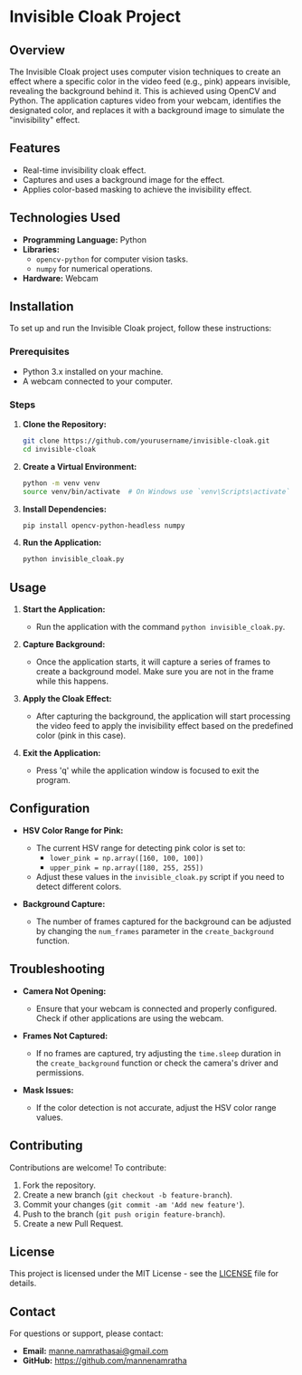 # Invisible Cloak Project

## Overview

The Invisible Cloak project uses computer vision techniques to create an effect where a specific color in the video feed (e.g., pink) appears invisible, revealing the background behind it. This is achieved using OpenCV and Python. The application captures video from your webcam, identifies the designated color, and replaces it with a background image to simulate the "invisibility" effect.

## Features

- Real-time invisibility cloak effect.
- Captures and uses a background image for the effect.
- Applies color-based masking to achieve the invisibility effect.

## Technologies Used

- **Programming Language:** Python
- **Libraries:**
  - `opencv-python` for computer vision tasks.
  - `numpy` for numerical operations.
- **Hardware:** Webcam

## Installation

To set up and run the Invisible Cloak project, follow these instructions:

### Prerequisites

- Python 3.x installed on your machine.
- A webcam connected to your computer.

### Steps

1. **Clone the Repository:**

   ```bash
   git clone https://github.com/yourusername/invisible-cloak.git
   cd invisible-cloak
   ```

2. **Create a Virtual Environment:**

   ```bash
   python -m venv venv
   source venv/bin/activate  # On Windows use `venv\Scripts\activate`
   ```

3. **Install Dependencies:**

   ```bash
   pip install opencv-python-headless numpy
   ```

4. **Run the Application:**

   ```bash
   python invisible_cloak.py
   ```

## Usage

1. **Start the Application:**

   - Run the application with the command `python invisible_cloak.py`.

2. **Capture Background:**

   - Once the application starts, it will capture a series of frames to create a background model. Make sure you are not in the frame while this happens.

3. **Apply the Cloak Effect:**

   - After capturing the background, the application will start processing the video feed to apply the invisibility effect based on the predefined color (pink in this case).

4. **Exit the Application:**

   - Press 'q' while the application window is focused to exit the program.

## Configuration

- **HSV Color Range for Pink:**
  - The current HSV range for detecting pink color is set to:
    - `lower_pink = np.array([160, 100, 100])`
    - `upper_pink = np.array([180, 255, 255])`
  - Adjust these values in the `invisible_cloak.py` script if you need to detect different colors.

- **Background Capture:**
  - The number of frames captured for the background can be adjusted by changing the `num_frames` parameter in the `create_background` function.

## Troubleshooting

- **Camera Not Opening:**
  - Ensure that your webcam is connected and properly configured. Check if other applications are using the webcam.

- **Frames Not Captured:**
  - If no frames are captured, try adjusting the `time.sleep` duration in the `create_background` function or check the camera's driver and permissions.

- **Mask Issues:**
  - If the color detection is not accurate, adjust the HSV color range values.

## Contributing

Contributions are welcome! To contribute:

1. Fork the repository.
2. Create a new branch (`git checkout -b feature-branch`).
3. Commit your changes (`git commit -am 'Add new feature'`).
4. Push to the branch (`git push origin feature-branch`).
5. Create a new Pull Request.

## License

This project is licensed under the MIT License - see the [LICENSE](LICENSE) file for details.

## Contact

For questions or support, please contact:

- **Email:** manne.namrathasai@gmail.com
- **GitHub:** https://github.com/mannenamratha

